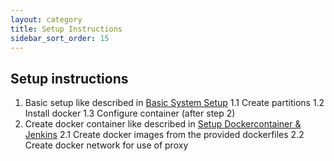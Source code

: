 ```yaml
---
layout: category
title: Setup Instructions
sidebar_sort_order: 15
---
```


## Setup instructions

1. Basic setup like described in [Basic System Setup](basicSystemSetup.md)
  1.1 Create partitions
  1.2 Install docker
  1.3 Configure container (after step 2)
2. Create docker container like described in [Setup Dockercontainer & Jenkins](setupDockercontainerJenkins.md)
  2.1 Create docker images from the provided dockerfiles
  2.2 Create docker network for use of proxy
